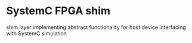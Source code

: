 # SystemC FPGA shim

shim layer implementing abstract functionality for host device interfacing with SystemC simulation
